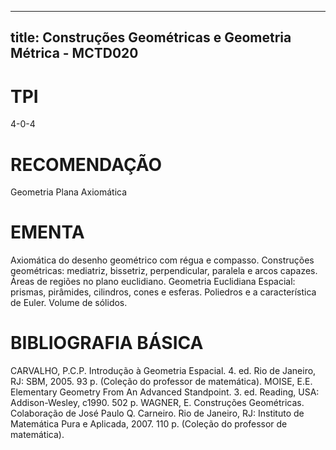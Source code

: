 
---
title: Construções Geométricas e Geometria Métrica - MCTD020 
---

# TPI

4-0-4

# RECOMENDAÇÃO

Geometria Plana Axiomática

# EMENTA

Axiomática do desenho geométrico com régua e compasso. Construções geométricas: mediatriz, bissetriz, perpendicular, paralela e arcos capazes. Áreas de regiões no plano euclidiano. Geometria Euclidiana Espacial: prismas, pirâmides, cilindros, cones e esferas. Poliedros e a característica de Euler. Volume de sólidos.

# BIBLIOGRAFIA BÁSICA

CARVALHO, P.C.P. Introdução à Geometria Espacial. 4. ed. Rio de Janeiro, RJ: SBM, 2005. 93 p. (Coleção do professor de matemática). 
MOISE, E.E. Elementary Geometry From An Advanced Standpoint. 3. ed. Reading, USA: Addison-Wesley, c1990. 502 p.
WAGNER, E. Construções Geométricas. Colaboração de José Paulo Q. Carneiro. Rio de Janeiro, RJ: Instituto de Matemática Pura e Aplicada, 2007. 110 p. (Coleção do professor de matemática).
        